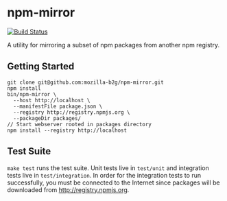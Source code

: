 npm-mirror
==========

[![Build Status](https://travis-ci.org/mozilla-b2g/npm-mirror.png?branch=master)](https://travis-ci.org/mozilla-b2g/npm-mirror)

A utility for mirroring a subset of npm packages from another npm registry.

## Getting Started

```
git clone git@github.com:mozilla-b2g/npm-mirror.git
npm install
bin/npm-mirror \
  --host http://localhost \
  --manifestFile package.json \
  --registry http://registry.npmjs.org \
  --packageDir packages/
// Start webserver rooted in packages directory
npm install --registry http://localhost
```

## Test Suite

`make test` runs the test suite. Unit tests live in `test/unit` and integration tests live in `test/integration`. In order for the integration tests to run successfully, you must be connected to the Internet since packages will be downloaded from http://registry.npmjs.org.
